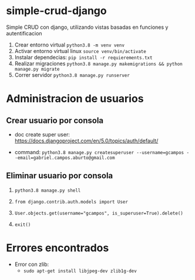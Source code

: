 # simple-crud-django
Simple CRUD con django, utilizando vistas basadas en funciones y autentificacion 


1. Crear entorno virtual `python3.8 -m venv venv`
2. Activar entorno virtual linux `source venv/bin/activate`
2. Instalar dependecias: `pip install -r requierements.txt`
3. Realizar migraciones `python3.8 manage.py makemigrations && python manage.py migrate`
4. Correr servidor `python3.8 manage.py runserver`

# Administracion de usuarios

## Crear usuario por consola

- doc create super user: https://docs.djangoproject.com/en/5.0/topics/auth/default/
 
- command: `python3.8 manage.py createsuperuser --username=gcampos --email=gabriel.campos.aburto@gmail.com`

## Eliminar usuario por consola

1. `python3.8 manage.py shell`

2. `from django.contrib.auth.models import User`

3. `User.objects.get(username="gcampos", is_superuser=True).delete()`

4. `exit()`

# Errores encontrados

- Error con zlib:
    - `sudo apt-get install libjpeg-dev zlib1g-dev`
